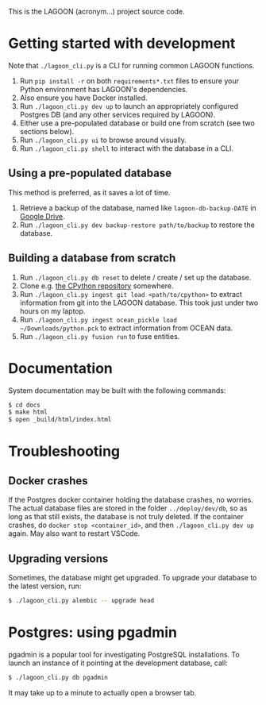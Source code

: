 
This is the LAGOON (acronym...) project source code.

# Getting started with development

Note that `./lagoon_cli.py` is a CLI for running common LAGOON functions.

1. Run `pip install -r` on both `requirements*.txt` files to ensure your Python environment has LAGOON's dependencies.
2. Also ensure you have Docker installed.
3. Run `./lagoon_cli.py dev up` to launch an appropriately configured Postgres DB (and any other services required by LAGOON).
4. Either use a pre-populated database or build one from scratch (see two sections below).
5. Run `./lagoon_cli.py ui` to browse around visually.
6. Run `./lagoon_cli.py shell` to interact with the database in a CLI.


## Using a pre-populated database

This method is preferred, as it saves a lot of time.

1. Retrieve a backup of the database, named like `lagoon-db-backup-DATE` in [Google Drive](https://drive.google.com/drive/folders/0AKhGiIfGF_XOUk9PVA).
2. Run `./lagoon_cli.py dev backup-restore path/to/backup` to restore the database.

## Building a database from scratch

1. Run `./lagoon_cli.py db reset` to delete / create / set up the database.
2. Clone e.g. [the CPython repository](https://github.com/python/cpython) somewhere.
3. Run `./lagoon_cli.py ingest git load <path/to/cpython>` to extract information from git into the LAGOON database. This took just under two hours on my laptop.
4. Run `./lagoon_cli.py ingest ocean_pickle load ~/Downloads/python.pck` to extract information from OCEAN data.
5. Run `./lagoon_cli.py fusion run` to fuse entities.

# Documentation

System documentation may be built with the following commands:

```sh
$ cd docs
$ make html
$ open _build/html/index.html
```

# Troubleshooting

## Docker crashes

If the Postgres docker container holding the database crashes, no worries. The actual database files are stored in the folder `../deploy/dev/db`, so as long as that still exists, the database is not truly deleted. If the container crashes, do `docker stop <container_id>`, and then `./lagoon_cli.py dev up` again. May also want to restart VSCode.

## Upgrading versions

Sometimes, the database might get upgraded. To upgrade your database to the latest version, run:

```sh
$ ./lagoon_cli.py alembic -- upgrade head
```

# Postgres: using pgadmin

pgadmin is a popular tool for investigating PostgreSQL installations. To launch
an instance of it pointing at the development database, call:

```sh
$ ./lagoon_cli.py db pgadmin
```

It may take up to a minute to actually open a browser tab.

